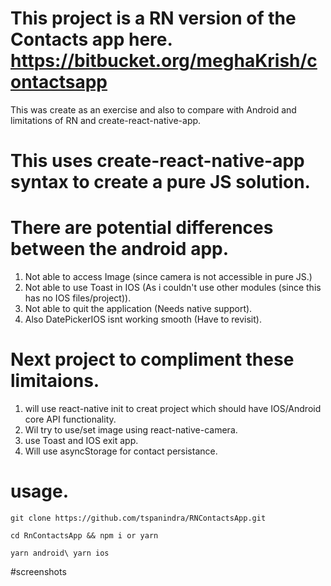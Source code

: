 # This project is a RN version of the Contacts app here. https://bitbucket.org/meghaKrish/contactsapp

This was create as an exercise and also to compare with Android and limitations of RN and create-react-native-app.
# This uses create-react-native-app syntax to create a pure JS solution.

# There are potential differences between the android app.
  1) Not able to access Image (since camera is not accessible in pure JS.)
  2) Not able to use Toast in IOS (As i couldn't use other modules (since this has no IOS files/project)).
  3) Not able to quit the application (Needs native support).
  4) Also DatePickerIOS isnt working smooth (Have to revisit).

  # Next project to compliment these limitaions.
  1) will use react-native init to creat project which should have IOS/Android core API functionality.
  2) Wil try to use/set image using react-native-camera.
  3) use Toast and IOS exit app.
  4) Will use asyncStorage for contact persistance.

  # usage.
  `git clone https://github.com/tspanindra/RNContactsApp.git`

  `cd RnContactsApp && npm i or yarn`

  `yarn android\ yarn ios`

  #screenshots
  
